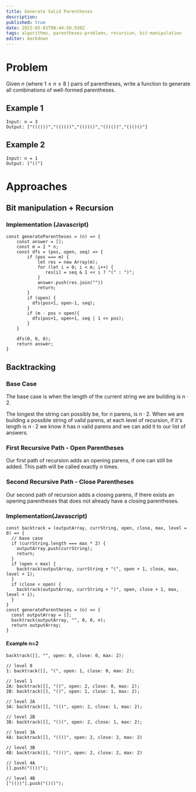 ```yaml
---
title: Generate Valid Parentheses
description: 
published: true
date: 2022-05-01T00:44:50.930Z
tags: algorithms, parentheses-problems, recursion, bit-manipulation
editor: markdown
---
```


# Problem
Given $n$ (where $1 \le n \le 8$ ) pairs of parentheses, write a function to generate all combinations of well-formed parentheses. 

## Example 1
```
Input: n = 3
Output: ["((()))","(()())","(())()","()(())","()()()"]
```
## Example 2
```
Input: n = 1
Output: ["()"]
```

# Approaches
## Bit manipulation + Recursion
### Implementation (Javascript)
```
const generateParentheses = (n) => {
    const answer = [];
    const m = 2 * n;
    const dfs = (pos, open, seq) => {
        if (pos === m) {
            let res = new Array(m);
            for (let i = 0; i < m; i++) {
               res[i] = seq & 1 << i ? "(" : ")"; 
            }
            answer.push(res.join(""))
            return;
        }
        if (open) {
          dfs(pos+1, open-1, seq);  
        }
        if (m - pos > open){
          dfs(pos+1, open+1, seq | 1 << pos);  
        }
    }

    dfs(0, 0, 0);
    return answer;
}
```
## Backtracking
### Base Case
The base case is when the length of the current string we are building is $n \cdot 2$. 


The longest the string can possibly be, for $n$ parens, is $n\cdot2$. When we are building a possible string of valid parens, at each level of recursion, if it's length is $n \cdot 2$ we know it has $n$ valid parens and we can add it to our list of answers.
### First Recursive Path - Open Parentheses
Our first path of recursion adds an opening parens, if one can still be added. This path will be called exactly $n$ times.
### Second Recursive Path - Close Parentheses
Our second path of recursion adds a closing parens, if there exists an opening parentheses that does not already have a closing parentheses.
### Implementation(Javascript)
```
const backtrack = (outputArray, currString, open, close, max, level = 0) => {
  // base case
  if (currString.length === max * 2) {
    outputArray.push(currString);
    return;
  }
  if (open < max) {
    backtrack(outputArray, currString + "(", open + 1, close, max, level + 1);
  }
  if (close < open) {
    backtrack(outputArray, currString + ")", open, close + 1, max, level + 1);
  }
}
const generateParentheses = (n) => {
  const outputArray = [];
  backtrack(outputArray, "", 0, 0, n);
  return outputArray;
}
```
#### Example n=2
```
backtrack([], "", open: 0, close: 0, max: 2);

// level 0
1: backtrack([], "(", open: 1, close: 0, max: 2);

// level 1
2A: backtrack([], "((", open: 2, close: 0, max: 2);
2B: backtrack([], "()", open: 1, close: 1, max: 2);

// level 2A
3A: backtrack([], "(()", open: 2, close: 1, max: 2);

// level 2B
3B: backtrack([], "()(", open: 2, close: 1, max: 2);

// level 3A
4A: backtrack([], "(())", open: 2, close: 2, max: 2)

// level 3B
4B: backtrack([], "()()", open: 2, close: 2, max: 2)

// level 4A
[].push("(())");

// level 4B
["(())"].push("()()");
```